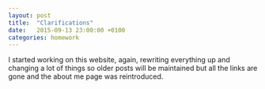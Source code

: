 ```yaml
---
layout: post
title:  "Clarifications"
date:   2015-09-13 23:00:00 +0100
categories: homework
---
```


I started working on this website, again, rewriting everything up and changing a lot of things so older posts will be maintained but all the links are gone and the about me page was reintroduced.